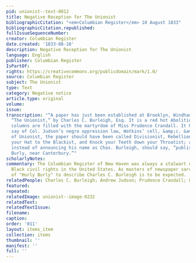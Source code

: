 ```yaml
---
pid: unionist--text-0012
title: Negative Reception for The Unionist
bibliographicCitation: "<em>Columbian Register</em> 10 August 1833"
bibliographicCitation.republished: 
fullIssueSequenceNumber: 
creator: Columbian Register
date.created: '1833-08-10'
description: Negative Reception for The Unionist
language: English
publisher: Columbian Register
IsPartOf: 
rights: https://creativecommons.org/publicdomain/mark/1.0/
source: Columbian Register
subject: The Unionist
type: Text
category: Negative notice
article.type: original
volume: 
issue: 
transcription: "“A paper has just been established at Brooklyn, Windham Co. called
  “The Unionist,” by Charles C. Burleigh, Esq. It is a red hot Abolitionist, and its
  columns are filled with the martyrdom of Miss Prudence Crandall. It has much to
  say of Col. Judson’s negro oppression law, Watkins’ cell, &amp;c. &amp;c. Instead
  of Unionist, the paper should have been called Divisionist, Rebellionist, Pull off
  your Hat to the Blackist, and Knock your Teeth down your Throatist; and the editor,
  instead of announcing his name as Chas. Burleigh, should say, “published by Hurly
  Burly, near Canterbury.”"
scholarlyNotes: 
commentary: The Columbian Register of New Haven was always a stalwart opponent of
  Black civil rights in the United States. As masters of newspaper sarcasm, the use
  of "Hurly Burly" to describe Charles C. Burleigh is to be expected.
relatedPeople: Charles C. Burleigh; Andrew Judson; Prudence Crandall; Oliver Watkins
featured: 
repeated: 
relatedImage: unionist--image-0232
relatedText: 
relatedTextIssue: 
filename: 
caption: 
order: '011'
layout: items_item
collection: items
thumbnail: ''
manifest: ''
full: ''
---
```

